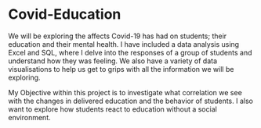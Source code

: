 # Covid-Education
We will be exploring the affects Covid-19 has had on students; their education and their mental health.
I have included a data analysis using Excel and SQL, where I delve into the responses of a group of students and understand how they was feeling. 
We also have a variety of data visualisations to help us get to grips with all the information we will be exploring.

My Objective within this project is to investigate what correlation we see with the changes in delivered education and the behavior of students. I also want to explore how students react to education without a social environment.


